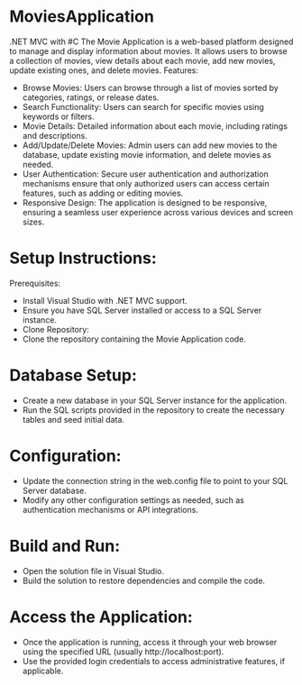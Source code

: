 # MoviesApplication
.NET MVC with #C
The Movie Application is a web-based platform designed to manage and display information about movies. It allows users to browse a collection of movies, view details about each movie, add new movies, update existing ones, and delete movies.
Features:

- Browse Movies: Users can browse through a list of movies sorted by categories, ratings, or release dates.
 - Search Functionality: Users can search for specific movies using keywords or filters.
- Movie Details: Detailed information about each movie, including ratings and descriptions.
- Add/Update/Delete Movies: Admin users can add new movies to the database, update existing movie information, and delete movies as needed.
- User Authentication: Secure user authentication and authorization mechanisms ensure that only authorized users can access certain features, such as adding or editing movies.
- Responsive Design: The application is designed to be responsive, ensuring a seamless user experience across various devices and screen sizes.
# Setup Instructions:

Prerequisites:
- Install Visual Studio with .NET MVC support.
- Ensure you have SQL Server installed or access to a SQL Server instance.
- Clone Repository:
- Clone the repository containing the Movie Application code.
#  Database Setup:
- Create a new database in your SQL Server instance for the application.
- Run the SQL scripts provided in the repository to create the necessary tables and seed initial data.
# Configuration:
- Update the connection string in the web.config file to point to your SQL Server database.
- Modify any other configuration settings as needed, such as authentication mechanisms or API integrations.
# Build and Run:
- Open the solution file in Visual Studio.
- Build the solution to restore dependencies and compile the code.
# Access the Application:
- Once the application is running, access it through your web browser using the specified URL (usually http://localhost:port).
- Use the provided login credentials to access administrative features, if applicable.

